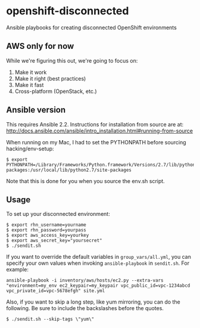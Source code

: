 # openshift-disconnected
Ansible playbooks for creating disconnected OpenShift environments

## AWS only for now
While we're figuring this out, we're going to focus on:

1. Make it work
2. Make it right (best practices)
3. Make it fast
4. Cross-platform (OpenStack, etc.)

## Ansible version
This requires Ansible 2.2. Instructions for installation from source are at: http://docs.ansible.com/ansible/intro_installation.html#running-from-source

When running on my Mac, I had to set the PYTHONPATH before sourcing hacking/env-setup:

```
$ export PYTHONPATH=/Library/Frameworks/Python.framework/Versions/2.7/lib/python2.7/site-packages:/usr/local/lib/python2.7/site-packages
```

Note that this is done for you when you source the env.sh script.

## Usage
To set up your disconnected environment:

```
$ export rhn_username=yourname
$ export rhn_password=yourpass
$ export aws_access_key=yourkey
$ export aws_secret_key="yoursecret"
$ ./sendit.sh
```

If you want to override the default variables in ```group_vars/all.yml```, you can specify your own values when invoking ```ansible-playbook``` in ```sendit.sh```. For example:

```
ansible-playbook -i inventory/aws/hosts/ec2.py --extra-vars "environment=my_env ec2_keypair=my_keypair vpc_public_id=vpc-1234abcd vpc_private_id=vpc-5678efgh" site.yml
```

Also, if you want to skip a long step, like yum mirroring, you can do the following. Be sure to include the backslashes before the quotes.

```
$ ./sendit.sh --skip-tags \"yum\"
```
